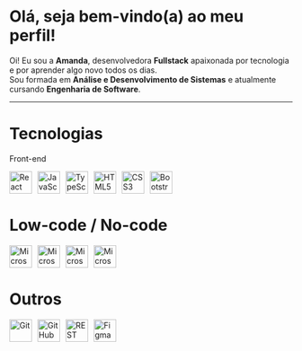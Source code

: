 #  Olá, seja bem-vindo(a) ao meu perfil!

Oi! Eu sou a **Amanda**, desenvolvedora **Fullstack** apaixonada por tecnologia e por aprender algo novo todos os dias.  
Sou formada em **Análise e Desenvolvimento de Sistemas** e atualmente cursando **Engenharia de Software**.

---

# Tecnologias
Front-end
<div style="display: flex; gap: 10px; flex-wrap: wrap;"> <img src="https://cdn.jsdelivr.net/gh/devicons/devicon/icons/react/react-original.svg" width="40" height="40" alt="React" /> <img src="https://cdn.jsdelivr.net/gh/devicons/devicon/icons/javascript/javascript-original.svg" width="40" height="40" alt="JavaScript" /> <img src="https://cdn.jsdelivr.net/gh/devicons/devicon/icons/typescript/typescript-original.svg" width="40" height="40" alt="TypeScript" /> <img src="https://cdn.jsdelivr.net/gh/devicons/devicon/icons/html5/html5-original.svg" width="40" height="40" alt="HTML5" /> <img src="https://cdn.jsdelivr.net/gh/devicons/devicon/icons/css3/css3-original.svg" width="40" height="40" alt="CSS3" /> <img src="https://cdn.jsdelivr.net/gh/devicons/devicon/icons/bootstrap/bootstrap-original.svg" width="40" height="40" alt="Bootstrap" /> </div>

# Low-code / No-code
<div style="display: flex; gap: 10px; flex-wrap: wrap; align-items: center;">
  <img src="https://img.icons8.com/color/48/powerapps-2021.png" width="40" height="40" alt="Microsoft Power Apps" />
  <img src="https://img.icons8.com/color/48/power-automate-2020.png" width="40" height="40" alt="Microsoft Power Automate" />
  <img src="https://img.icons8.com/color/48/power-bi.png" width="40" height="40" alt="Microsoft Power BI" />
  <img src="https://img.icons8.com/color/48/microsoft-dataverse.png" width="40" height="40" alt="Microsoft Dataverse" />
</div>

# Outros
<div style="display: flex; gap: 10px; flex-wrap: wrap; align-items: center;">
  <img src="https://cdn.jsdelivr.net/gh/devicons/devicon/icons/git/git-original.svg" width="40" height="40" alt="Git" />
  <img src="https://cdn.jsdelivr.net/gh/devicons/devicon/icons/github/github-original.svg" width="40" height="40" alt="GitHub" />
  <img src="https://img.icons8.com/external-tal-revivo-color-tal-revivo/48/external-rest-api-is-a-software-interface-that-allows-two-applications-to-communicate-with-each-other-logo-color-tal-revivo.png" width="40" height="40" alt="REST API" />
  <img src="https://cdn.jsdelivr.net/gh/devicons/devicon/icons/figma/figma-original.svg" width="40" height="40" alt="Figma" />
</div>

